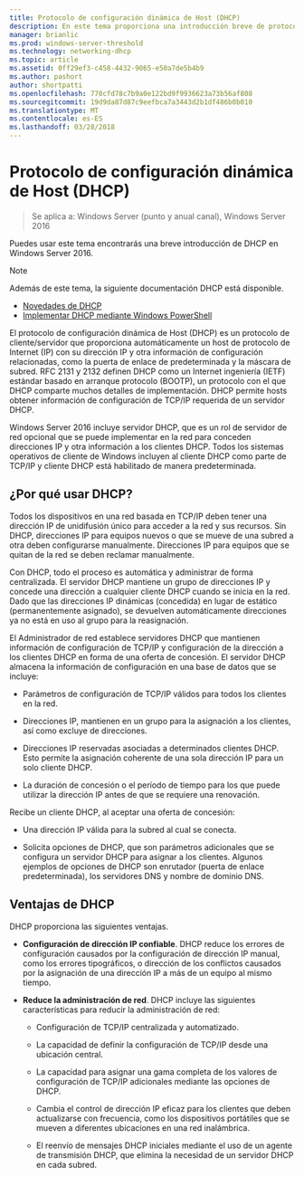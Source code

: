 ```yaml
---
title: Protocolo de configuración dinámica de Host (DHCP)
description: En este tema proporciona una introducción breve de protocolo de configuración de dinámica Host (DHCP) en Windows Server 2016.
manager: brianlic
ms.prod: windows-server-threshold
ms.technology: networking-dhcp
ms.topic: article
ms.assetid: 0ff29ef3-c458-4432-9065-e50a7de5b4b9
ms.author: pashort
author: shortpatti
ms.openlocfilehash: 770cfd78c7b9a0e122bd9f9936623a73b56af808
ms.sourcegitcommit: 19d9da87d87c9eefbca7a3443d2b1df486b0b010
ms.translationtype: MT
ms.contentlocale: es-ES
ms.lasthandoff: 03/28/2018
---
```

# <a name="dynamic-host-configuration-protocol-dhcp"></a>Protocolo de configuración dinámica de Host (DHCP)

>Se aplica a: Windows Server (punto y anual canal), Windows Server 2016

Puedes usar este tema encontrarás una breve introducción de DHCP en Windows Server 2016.

>[!NOTE]
>Además de este tema, la siguiente documentación DHCP está disponible.
>
>- [Novedades de DHCP](What-s-New-in-DHCP.md)
>- [Implementar DHCP mediante Windows PowerShell](dhcp-deploy-wps.md)

El protocolo de configuración dinámica de Host (DHCP) es un protocolo de cliente/servidor que proporciona automáticamente un host de protocolo de Internet (IP) con su dirección IP y otra información de configuración relacionadas, como la puerta de enlace de predeterminada y la máscara de subred. RFC 2131 y 2132 definen DHCP como un Internet ingeniería (IETF) estándar basado en arranque protocolo (BOOTP), un protocolo con el que DHCP comparte muchos detalles de implementación. DHCP permite hosts obtener información de configuración de TCP/IP requerida de un servidor DHCP.

Windows Server 2016 incluye servidor DHCP, que es un rol de servidor de red opcional que se puede implementar en la red para conceden direcciones IP y otra información a los clientes DHCP. Todos los sistemas operativos de cliente de Windows incluyen al cliente DHCP como parte de TCP/IP y cliente DHCP está habilitado de manera predeterminada.

## <a name="why-use-dhcp"></a>¿Por qué usar DHCP?

Todos los dispositivos en una red basada en TCP/IP deben tener una dirección IP de unidifusión único para acceder a la red y sus recursos. Sin DHCP, direcciones IP para equipos nuevos o que se mueve de una subred a otra deben configurarse manualmente. Direcciones IP para equipos que se quitan de la red se deben reclamar manualmente.

Con DHCP, todo el proceso es automática y administrar de forma centralizada. El servidor DHCP mantiene un grupo de direcciones IP y concede una dirección a cualquier cliente DHCP cuando se inicia en la red. Dado que las direcciones IP dinámicas (concedida) en lugar de estático (permanentemente asignado), se devuelven automáticamente direcciones ya no está en uso al grupo para la reasignación.

El Administrador de red establece servidores DHCP que mantienen información de configuración de TCP/IP y configuración de la dirección a los clientes DHCP en forma de una oferta de concesión. El servidor DHCP almacena la información de configuración en una base de datos que se incluye:

- Parámetros de configuración de TCP/IP válidos para todos los clientes en la red.

- Direcciones IP, mantienen en un grupo para la asignación a los clientes, así como excluye de direcciones.

- Direcciones IP reservadas asociadas a determinados clientes DHCP. Esto permite la asignación coherente de una sola dirección IP para un solo cliente DHCP.

- La duración de concesión o el período de tiempo para los que puede utilizar la dirección IP antes de que se requiere una renovación.

Recibe un cliente DHCP, al aceptar una oferta de concesión:

- Una dirección IP válida para la subred al cual se conecta.  
  
- Solicita opciones de DHCP, que son parámetros adicionales que se configura un servidor DHCP para asignar a los clientes. Algunos ejemplos de opciones de DHCP son enrutador (puerta de enlace predeterminada), los servidores DNS y nombre de dominio DNS.

## <a name="benefits-of-dhcp"></a>Ventajas de DHCP

DHCP proporciona las siguientes ventajas.

- **Configuración de dirección IP confiable**. DHCP reduce los errores de configuración causados por la configuración de dirección IP manual, como los errores tipográficos, o dirección de los conflictos causados por la asignación de una dirección IP a más de un equipo al mismo tiempo.

- **Reduce la administración de red**. DHCP incluye las siguientes características para reducir la administración de red:

    - Configuración de TCP/IP centralizada y automatizado.

    - La capacidad de definir la configuración de TCP/IP desde una ubicación central.

    - La capacidad para asignar una gama completa de los valores de configuración de TCP/IP adicionales mediante las opciones de DHCP.

    - Cambia el control de dirección IP eficaz para los clientes que deben actualizarse con frecuencia, como los dispositivos portátiles que se mueven a diferentes ubicaciones en una red inalámbrica.

    - El reenvío de mensajes DHCP iniciales mediante el uso de un agente de transmisión DHCP, que elimina la necesidad de un servidor DHCP en cada subred.

